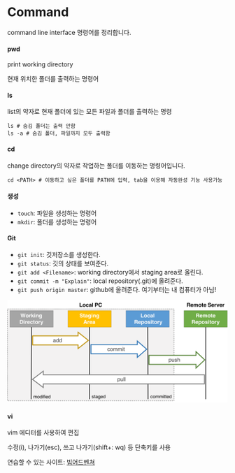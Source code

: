 # Command

command line interface 명령어를 정리합니다.

#### pwd

print working directory

현재 위치한 폴더를 출력하는 명령어



#### ls

list의 약자로 현재 폴더에 있는 모든 파일과 폴더를 출력하는 명령

``` shell
ls # 숨김 폴더는 출력 안함
ls -a # 숨김 폴더, 파일까지 모두 출력함
```



#### cd

change directory의 약자로 작업하는 폴더를 이동하는 명령어입니다.

```shell
cd <PATH> # 이동하고 싶은 폴더를 PATH에 입력, tab을 이용해 자동완성 기능 사용가능
```



#### 생성

- `touch`: 파일을 생성하는 명령어
- `mkdir`: 폴더를 생성하는 명령어



#### Git

- `git init`: 깃저장소를 생성한다.
- `git status`: 깃의 상태를 보여준다.
- `git add <Filename>`: working directory에서 staging area로 올린다.
- `git commit -m "Explain"`: local repository(.git)에 올려준다.
- `git push origin master`: github에 올려준다. 여기부터는 내 컴퓨터가 아님!

<img src="command.assets/git_transaction.png" alt="git_transaction" style="zoom:80%;" />



#### vi

vim 에디터를 사용하여 편집

수정(i), 나가기(esc), 쓰고 나가기(shift+: wq) 등 단축키를 사용

연습할 수 있는 사이트: [빔어드벤쳐](https://vim-adventures.com/)











